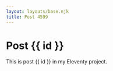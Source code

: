 ```yaml
---
layout: layouts/base.njk
title: Post 4599
---
```


# Post {{ id }}

This is post {{ id }} in my Eleventy project.

